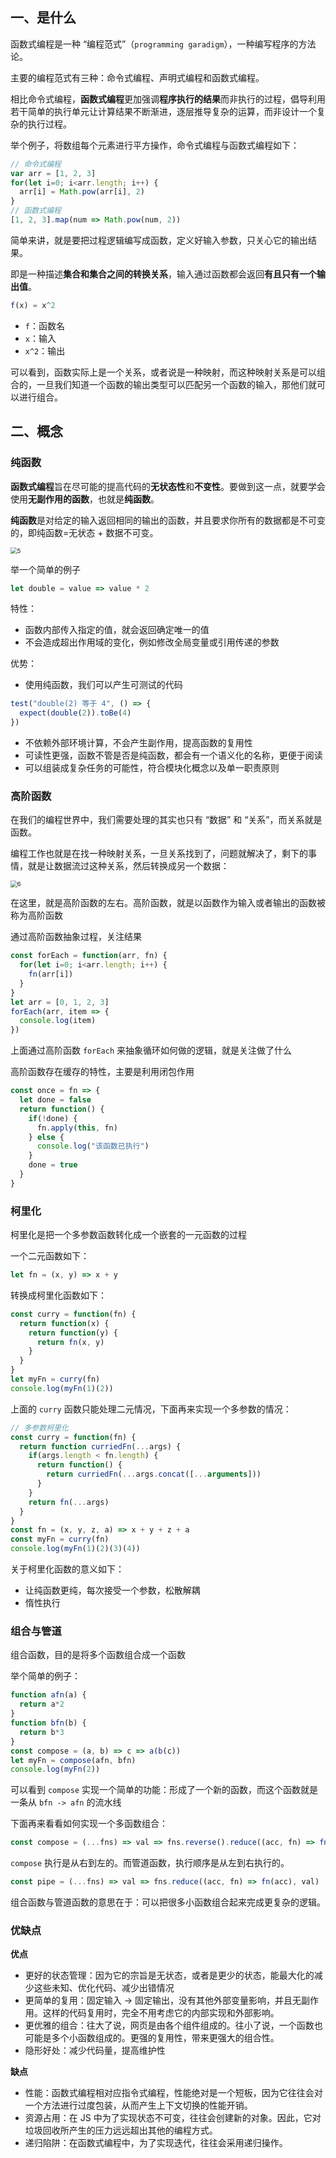 ## 一、是什么

函数式编程是一种 “编程范式”（`programming garadigm`），一种编写程序的方法论。

主要的编程范式有三种：命令式编程、声明式编程和函数式编程。

相比命令式编程，**函数式编程**更加强调**程序执行的结果**而非执行的过程，倡导利用若干简单的执行单元让计算结果不断渐进，逐层推导复杂的运算，而非设计一个复杂的执行过程。

举个例子，将数组每个元素进行平方操作，命令式编程与函数式编程如下：

```js
// 命令式编程
var arr = [1, 2, 3]
for(let i=0; i<arr.length; i++) {
  arr[i] = Math.pow(arr[i], 2)
}
// 函数式编程
[1, 2, 3].map(num => Math.pow(num, 2))
```

简单来讲，就是要把过程逻辑编写成函数，定义好输入参数，只关心它的输出结果。

即是一种描述**集合和集合之间的转换关系**，输入通过函数都会返回**有且只有一个输出值**。

```js
f(x) = x^2
```

- `f`：函数名
- `x`：输入
- `x^2`：输出

可以看到，函数实际上是一个关系，或者说是一种映射，而这种映射关系是可以组合的，一旦我们知道一个函数的输出类型可以匹配另一个函数的输入，那他们就可以进行组合。



## 二、概念

### 纯函数

**函数式编程**旨在尽可能的提高代码的**无状态性**和**不变性**。要做到这一点，就要学会使用**无副作用的函数**，也就是**纯函数**。

**纯函数**是对给定的输入返回相同的输出的函数，并且要求你所有的数据都是不可变的，即纯函数=无状态 + 数据不可变。

<img src=".\assets\5.jpg" alt="5" style="zoom: 67%;" />

举一个简单的例子

```js
let double = value => value * 2
```

特性：

- 函数内部传入指定的值，就会返回确定唯一的值
- 不会造成超出作用域的变化，例如修改全局变量或引用传递的参数

优势：

- 使用纯函数，我们可以产生可测试的代码

```js
test("double(2) 等于 4", () => {
  expect(double(2)).toBe(4)
})
```

- 不依赖外部环境计算，不会产生副作用，提高函数的复用性
- 可读性更强，函数不管是否是纯函数，都会有一个语义化的名称，更便于阅读
- 可以组装成复杂任务的可能性，符合模块化概念以及单一职责原则



### 高阶函数

在我们的编程世界中，我们需要处理的其实也只有 “数据” 和 “关系”，而关系就是函数。

编程工作也就是在找一种映射关系，一旦关系找到了，问题就解决了，剩下的事情，就是让数据流过这种关系，然后转换成另一个数据：

<img src=".\assets\6.png" alt="6" style="zoom: 67%;" />

在这里，就是高阶函数的左右。高阶函数，就是以函数作为输入或者输出的函数被称为高阶函数

通过高阶函数抽象过程，关注结果

```js
const forEach = function(arr, fn) {
  for(let i=0; i<arr.length; i++) {
    fn(arr[i])
  }
}
let arr = [0, 1, 2, 3]
forEach(arr, item => {
  console.log(item)
})
```

上面通过高阶函数 `forEach` 来抽象循环如何做的逻辑，就是关注做了什么

高阶函数存在缓存的特性，主要是利用闭包作用

```js
const once = fn => {
  let done = false
  return function() {
    if(!done) {
      fn.apply(this, fn)
    } else {
      console.log("该函数已执行")
    }
    done = true
  }
}
```



### 柯里化

柯里化是把一个多参数函数转化成一个嵌套的一元函数的过程

一个二元函数如下：

```js
let fn = (x, y) => x + y
```

转换成柯里化函数如下：

```js
const curry = function(fn) {
  return function(x) {
    return function(y) {
      return fn(x, y)
    }
  }
}
let myFn = curry(fn)
console.log(myFn(1)(2))
```

上面的 `curry` 函数只能处理二元情况，下面再来实现一个多参数的情况：

```js
// 多参数柯里化
const curry = function(fn) {
  return function curriedFn(...args) {
    if(args.length < fn.length) {
      return function() {
        return curriedFn(...args.concat([...arguments]))
      }
    }
    return fn(...args)
  }
}
const fn = (x, y, z, a) => x + y + z + a
const myFn = curry(fn)
console.log(myFn(1)(2)(3)(4))
```

关于柯里化函数的意义如下：

- 让纯函数更纯，每次接受一个参数，松散解耦
- 惰性执行



### 组合与管道

组合函数，目的是将多个函数组合成一个函数

举个简单的例子：

```js
function afn(a) {
  return a*2
}
function bfn(b) {
  return b*3
}
const compose = (a, b) => c => a(b(c))
let myFn = compose(afn, bfn)
console.log(myFn(2))
```

可以看到 `compose` 实现一个简单的功能：形成了一个新的函数，而这个函数就是一条从 `bfn -> afn` 的流水线

下面再来看看如何实现一个多函数组合：

```js
const compose = (...fns) => val => fns.reverse().reduce((acc, fn) => fn(acc), val)
```

`compose` 执行是从右到左的。而管道函数，执行顺序是从左到右执行的。

```js
const pipe = (...fns) => val => fns.reduce((acc, fn) => fn(acc), val)
```

组合函数与管道函数的意思在于：可以把很多小函数组合起来完成更复杂的逻辑。



### 优缺点

**优点**

- 更好的状态管理：因为它的宗旨是无状态，或者是更少的状态，能最大化的减少这些未知、优化代码、减少出错情况
- 更简单的复用：固定输入 -> 固定输出，没有其他外部变量影响，并且无副作用。这样的代码复用时，完全不用考虑它的内部实现和外部影响。
- 更优雅的组合：往大了说，网页是由各个组件组成的。往小了说，一个函数也可能是多个小函数组成的。更强的复用性，带来更强大的组合性。
- 隐形好处：减少代码量，提高维护性



**缺点**

- 性能：函数式编程相对应指令式编程，性能绝对是一个短板，因为它往往会对一个方法进行过度包装，从而产生上下文切换的性能开销。
- 资源占用：在 JS 中为了实现状态不可变，往往会创建新的对象。因此，它对垃圾回收所产生的压力远远超出其他的编程方式。
- 递归陷阱：在函数式编程中，为了实现迭代，往往会采用递归操作。













